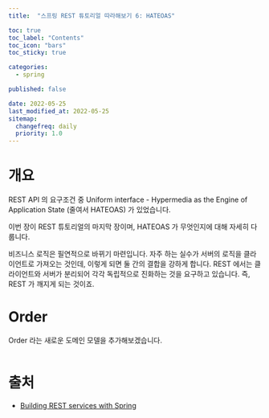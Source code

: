 ```yaml
---
title:  "스프링 REST 튜토리얼 따라해보기 6: HATEOAS"

toc: true
toc_label: "Contents"
toc_icon: "bars"
toc_sticky: true

categories:
  - spring

published: false

date: 2022-05-25
last_modified_at: 2022-05-25
sitemap:
  changefreq: daily
  priority: 1.0
---
```


# 개요

REST API 의 요구조건 중 Uniform interface - Hypermedia as the Engine of Application State (줄여서 HATEOAS) 가 있었습니다.

이번 장이 REST 튜토리얼의 마지막 장이며, HATEOAS 가 무엇인지에 대해 자세히 다룹니다.

비즈니스 로직은 필연적으로 바뀌기 마련입니다. 자주 하는 실수가 서버의 로직을 클라이언트로 가져오는 것인데, 이렇게 되면 둘 간의 결합을 강하게 합니다. REST 에서는 클라이언트와 서버가 분리되어 각각 독립적으로 진화하는 것을 요구하고 있습니다. 즉, REST 가 깨지게 되는 것이죠.



# Order

Order 라는 새로운 도메인 모델을 추가해보겠습니다.

```
```



# 출처

* [Building REST services with Spring](https://spring.io/guides/tutorials/rest/)